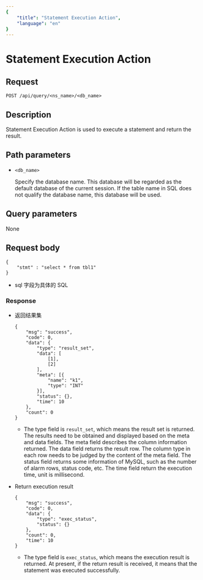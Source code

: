```yaml
---
{
    "title": "Statement Execution Action",
    "language": "en"
}
---
```


<!-- 
Licensed to the Apache Software Foundation (ASF) under one
or more contributor license agreements.  See the NOTICE file
distributed with this work for additional information
regarding copyright ownership.  The ASF licenses this file
to you under the Apache License, Version 2.0 (the
"License"); you may not use this file except in compliance
with the License.  You may obtain a copy of the License at

  http://www.apache.org/licenses/LICENSE-2.0

Unless required by applicable law or agreed to in writing,
software distributed under the License is distributed on an
"AS IS" BASIS, WITHOUT WARRANTIES OR CONDITIONS OF ANY
KIND, either express or implied.  See the License for the
specific language governing permissions and limitations
under the License.
-->

# Statement Execution Action


## Request

```
POST /api/query/<ns_name>/<db_name>
```

## Description

Statement Execution Action is used to execute a statement and return the result.
    
## Path parameters

* `<db_name>`

    Specify the database name. This database will be regarded as the default database of the current session. If the table name in SQL does not qualify the database name, this database will be used.

## Query parameters

None

## Request body

```
{
    "stmt" : "select * from tbl1"
}
```

* sql 字段为具体的 SQL

### Response

* 返回结果集

    ```
    {
    	"msg": "success",
    	"code": 0,
    	"data": {
    		"type": "result_set",
    		"data": [
    			[1],
    			[2]
    		],
    		"meta": [{
    			"name": "k1",
    			"type": "INT"
    		}],
    		"status": {},
            "time": 10
    	},
    	"count": 0
    }
    ```

    * The type field is `result_set`, which means the result set is returned. The results need to be obtained and displayed based on the meta and data fields. The meta field describes the column information returned. The data field returns the result row. The column type in each row needs to be judged by the content of the meta field. The status field returns some information of MySQL, such as the number of alarm rows, status code, etc. The time field return the execution time, unit is millisecond.

* Return execution result

    ```
    {
    	"msg": "success",
    	"code": 0,
    	"data": {
    		"type": "exec_status",
    		"status": {}
    	},
    	"count": 0,
        "time": 10
    }
    ```

    * The type field is `exec_status`, which means the execution result is returned. At present, if the return result is received, it means that the statement was executed successfully.
